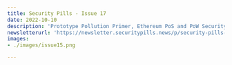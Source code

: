 ```yaml
---
title: Security Pills - Issue 17
date: 2022-10-10
description: 'Prototype Pollution Primer, Ethereum PoS and PoW Security, How to Hack Crypto Exchange Wallets'
newsletterurl: 'https://newsletter.securitypills.news/p/security-pills-issue-15'
images: 
- ./images/issue15.png

--- 
```


